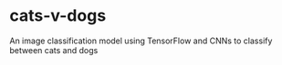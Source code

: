 # cats-v-dogs
An image classification model using TensorFlow and CNNs to classify between cats and dogs
